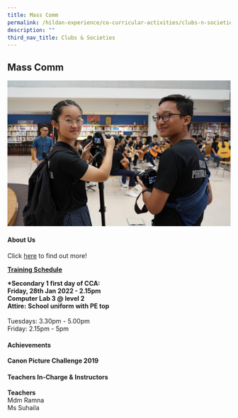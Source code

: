 ```yaml
---
title: Mass Comm
permalink: /hildan-experience/co-curricular-activities/clubs-n-societies/mass-comm/
description: ""
third_nav_title: Clubs & Societies
---
```

Mass Comm
---------


![](/images/CCA/Mass%20Comm.jpg)


#### About Us

Click [here](/files/CCA/masscom.pdf) to find out more!

**<u>Training Schedule</u>**  
  
**\*Secondary 1 first day of CCA:**  
**Friday, 28th Jan 2022 - 2.15pm  
Computer Lab 3 @ level 2**  
**Attire:** **School uniform with PE top**<br><br>
Tuesdays: 3.30pm - 5.00pm  
Friday: 2.15pm - 5pm


#### Achievements

**Canon Picture Challenge 2019**


####  Teachers In-Charge & Instructors

**Teachers**  
Mdm Ramna  
Ms Suhaila